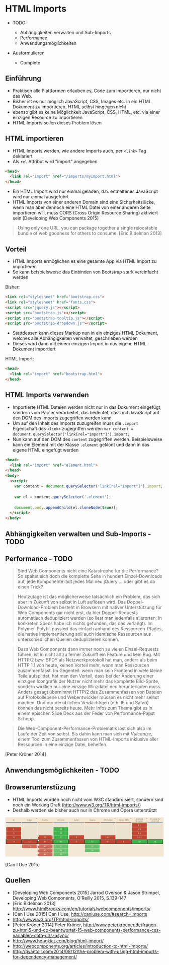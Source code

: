 # HTML Imports

- TODO:
  + Abhängigkeiten verwalten und Sub-Imports
  + Performance
  + Anwendungsmöglichkeiten

- Ausformulieren
  + Complete


## Einführung
- Praktisch alle Plattformen erlauben es, Code zum Importieren, nur nicht das Web.
- Bisher ist es nur möglich JavaScript, CSS, Images etc. in ein HTML Dokument zu importieren, HTML selbst hingegen nicht
- ebenso gibt es keine Möglichkeit JavaScript, CSS, HTML, etc. via einer einzigen Resource zu importieren
- HTML Imports sollen dieses Problem lösen


## HTML importieren

- HTML Imports werden, wie andere Imports auch, per `<link>` Tag deklariert
- Als `rel` Attribut wird "import" angegeben

```html
<head>
  <link rel="import" href="/imports/myimport.html">
</head>
```

- Ein HTML Import wird nur einmal geladen, d.h. enthaltenes JavaScript wird nur einmal ausgeführt
- HTML Imports von einer anderen Domain sind eine Sicherheitslücke, wenn man aber dennoch eine HTML Datei von einer anderen Seite importieren will, muss CORS (Cross Origin Resource Sharing) aktiviert sein
[Developing Web Components 2015]

> Using only one URL, you can package together a single relocatable bundle of web goodness for others to consume.
[Eric Bidelman 2013]


## Vorteil

- HTML Imports ermöglichen es eine gesamte App via HTML Import zu importieren
- So kann beispielsweise das Einbinden von Bootstrap stark vereinfacht werden

Bisher:

```html
<link rel="stylesheet" href="bootstrap.css">
<link rel="stylesheet" href="fonts.css">
<script src="jquery.js"></script>
<script src="bootstrap.js"></script>
<script src="bootstrap-tooltip.js"></script>
<script src="bootstrap-dropdown.js"></script>
```

- Stattdessen kann dieses Markup nun in ein einziges HTML Dokument, welches alle Abhängigkeiten verwaltet, geschrieben werden
- Dieses wird dann mit einem einzigen Import in das eigene HTML Dokument importiert

HTML Import:

```html
<head>
  <link rel="import" href="bootstrap.html">
</head>
```


## HTML Imports verwenden

- Importierte HTML Dateien werden nicht nur in das Dokument eingefügt, sondern vom Parser verarbeitet, das bedeutet, dass mit JavaScript auf den DOM des Imports zugegriffen werden kann
- Um auf den Inhalt des Imports zuzugreifen muss die `.import` Eigenschaft des `<link>` zugegriffen werden `var content = document.querySelector('link[rel="import"]').import;`
- Nun kann auf den DOM des `content` zugegriffen werden. Beispielsweise kann ein Element mit der Klasse `.element` geklont und dann in das eigene HTML eingefügt werden

```html
<head>
  <link rel="import" href="element.html">
</head>
<body>
  <script>
    var content = document.querySelector('link[rel="import"]').import;

    var el = content.querySelector('.element');

    document.body.appendChild(el.cloneNode(true));
  </script>
</body>
```


## Abhängigkeiten verwalten und Sub-Imports - TODO

## Performance - TODO

> Sind Web Components nicht eine Katastrophe für die Performance? So spaltet sich doch die komplette Seite in hundert Einzel-Downloads auf, jede Komponente lädt jedes Mal neu jQuery … oder gibt es da einen Trick?

> Heutzutage ist das möglicherweise tatsächlich ein Problem, das sich aber in Zukunft von selbst in Luft auflösen wird. Das Doppel-Download-Problem besteht in Browsern mit nativer Unterstützung für Web Components gar nicht erst, da hier Doppel-Requests automatisch dedupliziert werden (so liest man jedenfalls allerorten; in konkreten Specs habe ich nichts gefunden, das das verlangt). Im Polymer-Polyfill passiert das einfach anhand des Ressourcen-Pfades, die native Implementierung soll auch identische Ressourcen aus unterschiedlichen Quellen deduplizieren können.

> Dass Web Components dann immer noch zu vielen Einzel-Requests führen, ist in nicht all zu ferner Zukunft ein Feature und kein Bug. Mit HTTP/2 bzw. SPDY als Netzwerkprotokoll hat man, anders als beim HTTP 1.1 von heute, keinen Vorteil mehr, wenn man Ressourcen zusammenfasst. Im Gegenteil: wenn man sein Frontend in viele kleine Teile aufsplittet, hat man den Vorteil, dass bei der Änderung einer einzigen Icongrafik der Nutzer nicht mehr das komplette Bild-Sprite, sondern wirklich nur eine einzige Winzdatei neu herunterladen muss. Anders gesagt übernimmt HTTP/2 das Zusammenfassen von Dateien auf Protokollebene und Webentwickler müssen es nicht mehr selbst machen. Und nur die üblichen Verdächtigen (d.h. IE und Safari) können das nicht bereits heute. Mehr Infos zum Thema gibt es in einem epischen Slide Deck aus der Feder von Performance-Papst Schepp.

> Die Web-Component-Performance-Problematik löst sich also im Laufe der Zeit von selbst. Bis dahin kann man sich mit *Vulcanize*, einem Tool zum Zusammenfassen von HTML-Imports inklusive aller Ressourcen in eine einzige Datei, behelfen.

[Peter Kröner 2014]


## Anwendungsmöglichkeiten - TODO


## Browserunterstüzung

- HTML Imports wurden noch nicht vom W3C standardisiert, sondern sind noch ein Working Draft (http://www.w3.org/TR/html-imports/)
- Deshalb werden sie bisher auch nur in Chrome und Opera unterstützt

![Bild: HTML Imports Browserunterstützung](https://raw.githubusercontent.com/glur4k/BATHWebComponents/93d15c398717d7124f42d193f99000a1e4979cbe/docs/release/2-Web%20Components%20nach%20W3C/2-Web%20Components%20Technology%20Stack/images/4-HTML-Imports_Browserunterstuetzung.jpg "HTML Imports Browserunterstützung. Quelle: http://caniuse.com/#search=imports")

[Can I Use 2015]


## Quellen

- [Developing Web Components 2015] Jarrod Overson & Jason Strimpel, Developing Web Components, O'Reilly 2015, S.139-147
- [Eric Bidelman 2013] http://www.html5rocks.com/en/tutorials/webcomponents/imports/
- [Can I Use 2015] Can I Use, http://caniuse.com/#search=imports
- http://www.w3.org/TR/html-imports/
- [Peter Kröner 2014] Peter Kröner, http://www.peterkroener.de/fragen-zu-html5-und-co-beantwortet-15-web-components-performance-css-variablen-data-urls-async/
- http://www.hongkiat.com/blog/html-import/
- http://webcomponents.org/articles/introduction-to-html-imports/
- http://tjvantoll.com/2014/08/12/the-problem-with-using-html-imports-for-dependency-management/
